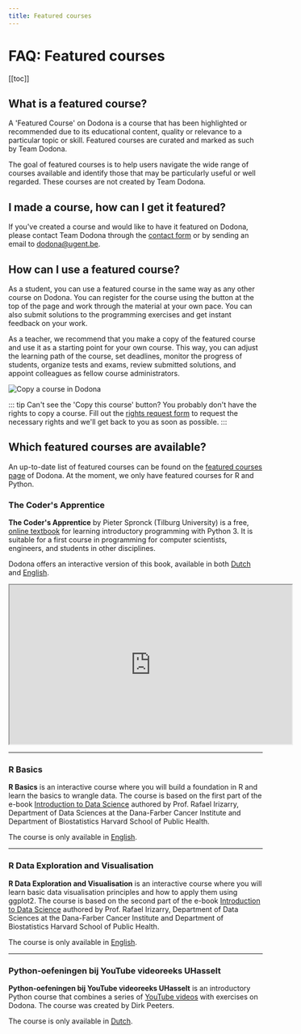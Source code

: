 ```yaml
---
title: Featured courses
---
```


# FAQ: Featured courses

[[toc]]

## What is a featured course?

A 'Featured Course' on Dodona is a course that has been highlighted or recommended due to its educational content, quality or relevance to a particular topic or skill. Featured courses are curated and marked as such by Team Dodona.

The goal of featured courses is to help users navigate the wide range of courses available and identify those that may be particularly useful or well regarded. These courses are not created by Team Dodona.

## I made a course, how can I get it featured?

If you've created a course and would like to have it featured on Dodona, please contact Team Dodona through the [contact form](https://dodona.be/en/contact) or by sending an email to [dodona@ugent.be](mailto:dodona@ugent.be).

## How can I use a featured course?

As a student, you can use a featured course in the same way as any other course on Dodona. You can register for the course using the button at the top of the page and work through the material at your own pace. You can also submit solutions to the programming exercises and get instant feedback on your work.

As a teacher, we recommend that you make a copy of the featured course and use it as a starting point for your own course. This way, you can adjust the learning path of the course, set deadlines, monitor the progress of students, organize tests and exams, review submitted solutions, and appoint colleagues as fellow course administrators.

![Copy a course in Dodona](./course-copy-en.png)

::: tip
Can't see the 'Copy this course' button? You probably don't have the rights to copy a course. Fill out the [rights request form](https://dodona.be/en/rights_requests/new/) to request the necessary rights and we'll get back to you as soon as possible.
:::

## Which featured courses are available?

An up-to-date list of featured courses can be found on the [featured courses page](https://dodona.be/en/courses/?tab=featured) of Dodona. At the moment, we only have featured courses for R and Python.

### The Coder's Apprentice

**The Coder's Apprentice** by Pieter Spronck (Tilburg University) is a free, [online textbook](http://www.spronck.net/pythonbook/index.xhtml) for learning introductory programming with Python 3. It is suitable for a first course in programming for computer scientists, engineers, and students in other disciplines.

Dodona offers an interactive version of this book, available in both [Dutch](https://dodona.be/nl/courses/293/) and [English](https://dodona.be/en/courses/296/).

<iframe width="560" height="315" src="https://www.youtube.com/embed/eAp-ftrZQDE" allow="accelerometer; autoplay; encrypted-media; gyroscope; picture-in-picture" allowfullscreen></iframe>

---

### R Basics

**R Basics** is an interactive course where you will build a foundation in R and learn the basics to wrangle data. The course is based on the first part of the e-book [Introduction to Data Science](https://rafalab.github.io/dsbook/) authored by Prof. Rafael Irizarry, Department of Data Sciences at the Dana-Farber Cancer Institute and Department of Biostatistics Harvard School of Public Health.

The course is only available in [English](https://dodona.be/en/courses/335/).

---

### R Data Exploration and Visualisation

**R Data Exploration and Visualisation** is an interactive course where you will learn basic data visualisation principles and how to apply them using ggplot2. The course is based on the second part of the e-book [Introduction to Data Science](https://rafalab.github.io/dsbook/) authored by Prof. Rafael Irizarry, Department of Data Sciences at the Dana-Farber Cancer Institute and Department of Biostatistics Harvard School of Public Health.

The course is only available in [English](https://dodona.be/en/courses/345/).

---

### Python-oefeningen bij YouTube videoreeks UHasselt

**Python-oefeningen bij YouTube videoreeks UHasselt** is an introductory Python course that combines a series of [YouTube videos](https://www.youtube.com/playlist?list=PL2iW_rkiCt7UqxL47lGkBaTgApj_QHJ0K) with exercises on Dodona. The course was created by Dirk Peeters.

The course is only available in [Dutch](https://dodona.be/nl/courses/290/).
